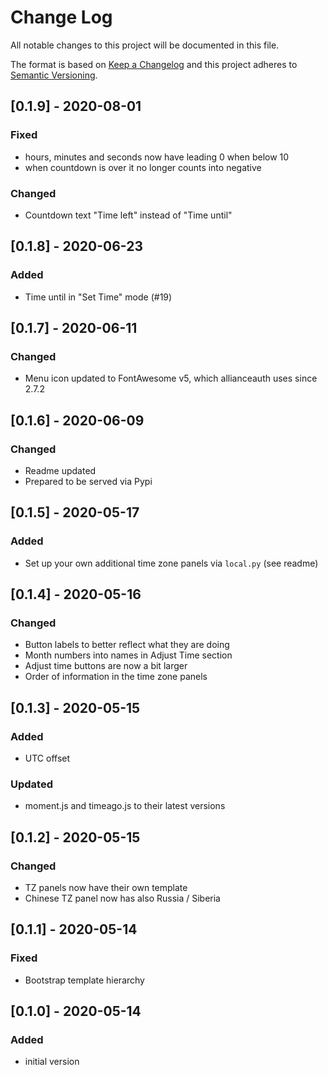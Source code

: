 # Change Log

All notable changes to this project will be documented in this file.

The format is based on [Keep a Changelog](http://keepachangelog.com/)
and this project adheres to [Semantic Versioning](http://semver.org/).

## [0.1.9] - 2020-08-01
### Fixed
- hours, minutes and seconds now have leading 0 when below 10
- when countdown is over it no longer counts into negative

### Changed
- Countdown text "Time left" instead of "Time until"

## [0.1.8] - 2020-06-23
### Added
- Time until in "Set Time" mode (#19)

## [0.1.7] - 2020-06-11
### Changed
- Menu icon updated to FontAwesome v5, which allianceauth uses since 2.7.2

## [0.1.6] - 2020-06-09
### Changed
- Readme updated
- Prepared to be served via Pypi

## [0.1.5] - 2020-05-17
### Added
- Set up your own additional time zone panels via `local.py` (see readme)

## [0.1.4] - 2020-05-16
### Changed
- Button labels to better reflect what they are doing
- Month numbers into names in Adjust Time section
- Adjust time buttons are now a bit larger
- Order of information in the time zone panels

## [0.1.3] - 2020-05-15
### Added
- UTC offset

### Updated
- moment.js and timeago.js to their latest versions

## [0.1.2] - 2020-05-15
### Changed
- TZ panels now have their own template
- Chinese TZ panel now has also Russia / Siberia

## [0.1.1] - 2020-05-14
### Fixed
- Bootstrap template hierarchy

## [0.1.0] - 2020-05-14
### Added
- initial version
